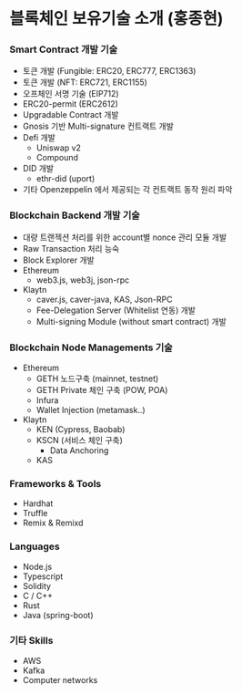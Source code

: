 # 블록체인 보유기술 소개 (홍종현)

### Smart Contract 개발 기술
- 토큰 개발 (Fungible: ERC20, ERC777, ERC1363)
- 토큰 개발 (NFT: ERC721, ERC1155)
- 오프체인 서명 기술 (EIP712)
- ERC20-permit (ERC2612)
- Upgradable Contract 개발
- Gnosis 기반 Multi-signature 컨트랙트 개발
- Defi 개발
  - Uniswap v2
  - Compound
- DID 개발
  - ethr-did (uport)
- 기타 Openzeppelin 에서 제공되는 각 컨트랙트 동작 원리 파악


### Blockchain Backend 개발 기술
- 대량 트랜젝션 처리를 위한 account별 nonce 관리 모듈 개발
- Raw Transaction 처리 능숙
- Block Explorer 개발
- Ethereum
  - web3.js, web3j, json-rpc
- Klaytn
  - caver.js, caver-java, KAS, Json-RPC
  - Fee-Delegation Server (Whitelist 연동) 개발
  - Multi-signing Module (without smart contract) 개발


### Blockchain Node Managements 기술
- Ethereum
  - GETH 노드구축 (mainnet, testnet)
  - GETH Private 체인 구축 (POW, POA)
  - Infura
  - Wallet Injection (metamask..)
- Klaytn
  - KEN (Cypress, Baobab)
  - KSCN (서비스 체인 구축)
    - Data Anchoring
  - KAS


### Frameworks & Tools
- Hardhat
- Truffle
- Remix & Remixd


### Languages
- Node.js
- Typescript
- Solidity
- C / C++
- Rust
- Java (spring-boot)


### 기타 Skills
- AWS
- Kafka
- Computer networks




